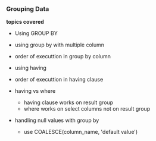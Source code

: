 ### Grouping Data

**topics covered**

- Using GROUP BY
- using group by with multiple column
- order of executtion in group by column
- using having
- order of executtion in having clause

- having vs where

  - having clause works on result group
  - where works on select columns not on result group

- handling null values with group by
  - use COALESCE(column_name, 'default value')
